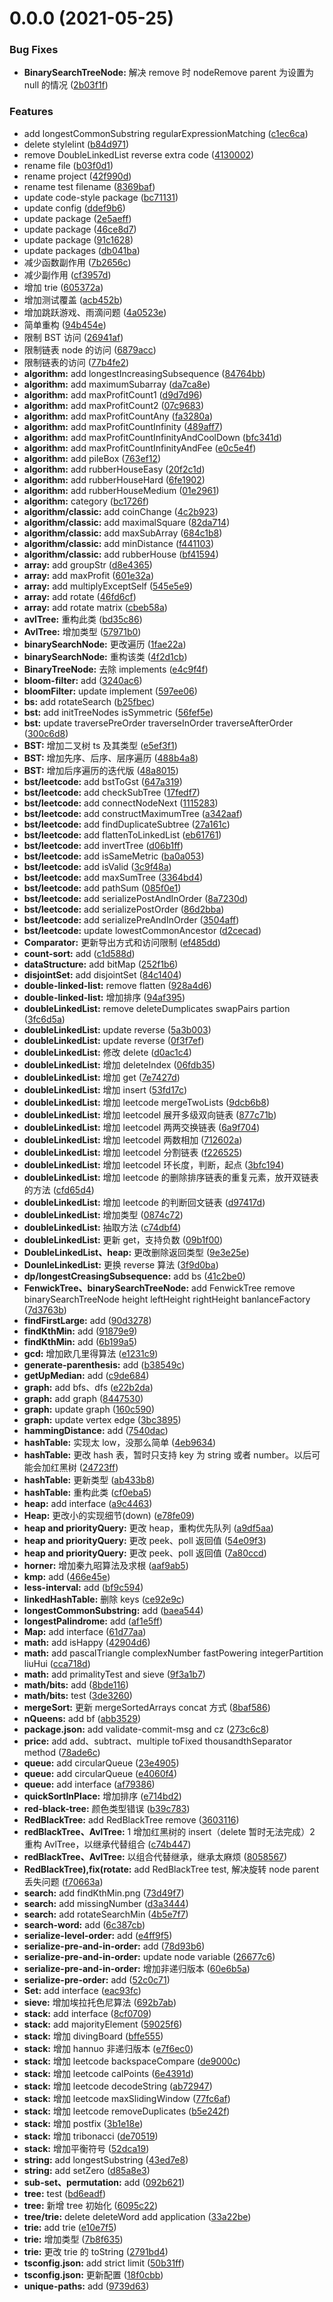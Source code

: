 # 0.0.0 (2021-05-25)

### Bug Fixes

- **BinarySearchTreeNode:** 解决 remove 时 nodeRemove parent 为设置为 null 的情况 ([2b03f1f](https://github.com/air-supply94/js-algorithm/commit/2b03f1f2fab664b4a2b9070b81ca482c71618072))

### Features

- add longestCommonSubstring regularExpressionMatching ([c1ec6ca](https://github.com/air-supply94/js-algorithm/commit/c1ec6ca9180adf00dc15629676b758911d2545e8))
- delete stylelint ([b84d971](https://github.com/air-supply94/js-algorithm/commit/b84d97118b65bc9769a739917b4718444e287e9f))
- remove DoubleLinkedList reverse extra code ([4130002](https://github.com/air-supply94/js-algorithm/commit/413000283cc5024e481819919811bc4806cd5bf8))
- rename file ([b03f0d1](https://github.com/air-supply94/js-algorithm/commit/b03f0d15ca04ebbfeb0f6a54aa3e1a0c4785e768))
- rename project ([42f990d](https://github.com/air-supply94/js-algorithm/commit/42f990deb5659630681bfea763aca02cb80517fa))
- rename test filename ([8369baf](https://github.com/air-supply94/js-algorithm/commit/8369baf3707d50382d3d85cd2131eedf7e16ede5))
- update code-style package ([bc71131](https://github.com/air-supply94/js-algorithm/commit/bc7113122ac26a5f097fb3490505b8ff0433589a))
- update config ([ddef9b6](https://github.com/air-supply94/js-algorithm/commit/ddef9b6a41f76289a091972110c23a1a75d68968))
- update package ([2e5aeff](https://github.com/air-supply94/js-algorithm/commit/2e5aeff48d3c0579c49f9efceb2fd2a6b657c59b))
- update package ([46ce8d7](https://github.com/air-supply94/js-algorithm/commit/46ce8d7a26290a0f61c37ae8242f5ae4c1248005))
- update package ([91c1628](https://github.com/air-supply94/js-algorithm/commit/91c1628d2f8a5a2a1e8f7a828ec52546c4040934))
- update packages ([db041ba](https://github.com/air-supply94/js-algorithm/commit/db041ba79fd9e61f485e58484cf9ad5d3a27f57b))
- 减少函数副作用 ([7b2656c](https://github.com/air-supply94/js-algorithm/commit/7b2656c3be5313eeb2b25b3a8af96546109b1e93))
- 减少副作用 ([cf3957d](https://github.com/air-supply94/js-algorithm/commit/cf3957dd24d8fa3a5b603e95eb2befbe06900cd5))
- 增加 trie ([605372a](https://github.com/air-supply94/js-algorithm/commit/605372afa097d3c4d0aebbda3f337b08ce07f69c))
- 增加测试覆盖 ([acb452b](https://github.com/air-supply94/js-algorithm/commit/acb452bcbbb5be7d1801c8ce63581873f80e1830))
- 增加跳跃游戏、雨滴问题 ([4a0523e](https://github.com/air-supply94/js-algorithm/commit/4a0523ee3728ad5004412c07e78be3b86fea0932))
- 简单重构 ([94b454e](https://github.com/air-supply94/js-algorithm/commit/94b454edea13c9e781008584280de4841845cb4f))
- 限制 BST 访问 ([26941af](https://github.com/air-supply94/js-algorithm/commit/26941af4a0b513d42ae9ea7dc597967097570738))
- 限制链表 node 的访问 ([6879acc](https://github.com/air-supply94/js-algorithm/commit/6879acc3d93cf753b4bf92efefa15e2142076738))
- 限制链表的访问 ([77b4fe2](https://github.com/air-supply94/js-algorithm/commit/77b4fe2ad72600fdbfaeb16955fe9dedec6951c3))
- **algorithm:** add longestIncreasingSubsequence ([84764bb](https://github.com/air-supply94/js-algorithm/commit/84764bb5e1ff525d1177c026c1383b6230746e04))
- **algorithm:** add maximumSubarray ([da7ca8e](https://github.com/air-supply94/js-algorithm/commit/da7ca8ebb9dc3d9f509bca8cb4248d20da4edc54))
- **algorithm:** add maxProfitCount1 ([d9d7d96](https://github.com/air-supply94/js-algorithm/commit/d9d7d96d82ae3eef4fd3e7419e2910072d483dfb))
- **algorithm:** add maxProfitCount2 ([07c9683](https://github.com/air-supply94/js-algorithm/commit/07c96833ea63fe2656f9478b494cd8c0ef913b4e))
- **algorithm:** add maxProfitCountAny ([fa3280a](https://github.com/air-supply94/js-algorithm/commit/fa3280a8cf75c44358cb2d82e2a0135876e6d174))
- **algorithm:** add maxProfitCountInfinity ([489aff7](https://github.com/air-supply94/js-algorithm/commit/489aff75c98c0dafc248890eb5563e52c0a14ed6))
- **algorithm:** add maxProfitCountInfinityAndCoolDown ([bfc341d](https://github.com/air-supply94/js-algorithm/commit/bfc341d527c5cada015a2cbc76b249bce53f32a9))
- **algorithm:** add maxProfitCountInfinityAndFee ([e0c5e4f](https://github.com/air-supply94/js-algorithm/commit/e0c5e4fc503fd4b9d2509c5a698c5a3b64be9131))
- **algorithm:** add pileBox ([763ef12](https://github.com/air-supply94/js-algorithm/commit/763ef1245f88f092390031374661d0de1cce97b4))
- **algorithm:** add rubberHouseEasy ([20f2c1d](https://github.com/air-supply94/js-algorithm/commit/20f2c1d0be6437178c25775c8a149e878de2cdf3))
- **algorithm:** add rubberHouseHard ([6fe1902](https://github.com/air-supply94/js-algorithm/commit/6fe19027463070680eea73253228592826ac3952))
- **algorithm:** add rubberHouseMedium ([01e2961](https://github.com/air-supply94/js-algorithm/commit/01e29612830f13179c3285558ab44f7565348289))
- **algorithm:** category ([bc1726f](https://github.com/air-supply94/js-algorithm/commit/bc1726fe8bad0c41b79600ade1c12c98052e1b20))
- **algorithm/classic:** add coinChange ([4c2b923](https://github.com/air-supply94/js-algorithm/commit/4c2b92300783066c27c01ce3f79989fbdfcf0314))
- **algorithm/classic:** add maximalSquare ([82da714](https://github.com/air-supply94/js-algorithm/commit/82da714f99bc9b61b8b2498c1bac7e0900b08540))
- **algorithm/classic:** add maxSubArray ([684c1b8](https://github.com/air-supply94/js-algorithm/commit/684c1b823a8541d96bbbb4e245ef456e09425e35))
- **algorithm/classic:** add minDistance ([f441103](https://github.com/air-supply94/js-algorithm/commit/f44110326d1e4c037a81176cc8041be436ff5b68))
- **algorithm/classic:** add rubberHouse ([bf41594](https://github.com/air-supply94/js-algorithm/commit/bf41594753015b1d45cb67ed4ef42600805f5f8e))
- **array:** add groupStr ([d8e4365](https://github.com/air-supply94/js-algorithm/commit/d8e43659c0b2cc3ed5fdc229e8db82269fb08281))
- **array:** add maxProfit ([601e32a](https://github.com/air-supply94/js-algorithm/commit/601e32ad487855c6359500e71078a5b4ed42ff65))
- **array:** add multiplyExceptSelf ([545e5e9](https://github.com/air-supply94/js-algorithm/commit/545e5e9ec432554a9e120f3f40178c8078442b51))
- **array:** add rotate ([46fd6cf](https://github.com/air-supply94/js-algorithm/commit/46fd6cf9973a42ccf48cac5cd086cc53d6107cec))
- **array:** add rotate matrix ([cbeb58a](https://github.com/air-supply94/js-algorithm/commit/cbeb58ab6cf44f0f027975ce08e19cab46b1dc98))
- **avlTree:** 重构此类 ([bd35c86](https://github.com/air-supply94/js-algorithm/commit/bd35c8633f67618017b574312f63328c52a3930b))
- **AvlTree:** 增加类型 ([57971b0](https://github.com/air-supply94/js-algorithm/commit/57971b0acd7f85c9633708e0c045031c7c415cb7))
- **binarySearchNode:** 更改遍历 ([1fae22a](https://github.com/air-supply94/js-algorithm/commit/1fae22a8cff9fc8b9e9d012f35c137b7b6d80038))
- **binarySearchNode:** 重构该类 ([4f2d1cb](https://github.com/air-supply94/js-algorithm/commit/4f2d1cba7cdb5c8aba537194b1921de4c76405a7))
- **BinaryTreeNode:** 去除 implements ([e4c9f4f](https://github.com/air-supply94/js-algorithm/commit/e4c9f4f19bc79e13b32c56e9222ae3c3941a55ae))
- **bloom-filter:** add ([3240ac6](https://github.com/air-supply94/js-algorithm/commit/3240ac6e61518c4ecdf8b7d09e41c8a98fb074c5))
- **bloomFilter:** update implement ([597ee06](https://github.com/air-supply94/js-algorithm/commit/597ee066e1527123becec1d179722983df4d595c))
- **bs:** add rotateSearch ([b25fbec](https://github.com/air-supply94/js-algorithm/commit/b25fbecfc4498d6804297f7a8dedb4b7bae4f2be))
- **bst:** add initTreeNodes isSymmetric ([56fef5e](https://github.com/air-supply94/js-algorithm/commit/56fef5e577c293ae9e2564565f2b2736fc0261ba))
- **bst:** update traversePreOrder traverseInOrder traverseAfterOrder ([300c6d8](https://github.com/air-supply94/js-algorithm/commit/300c6d8acb8115efd7db7477aa3f34fc9fcbd823))
- **BST:** 增加二叉树 ts 及其类型 ([e5ef3f1](https://github.com/air-supply94/js-algorithm/commit/e5ef3f1bb745bfca82a5a87ffbb9a011f5cead06))
- **BST:** 增加先序、后序、层序遍历 ([488b4a8](https://github.com/air-supply94/js-algorithm/commit/488b4a8408fd8a40aec420f0ce8a32b3b17c9bce))
- **BST:** 增加后序遍历的迭代版 ([48a8015](https://github.com/air-supply94/js-algorithm/commit/48a80158438dadb469d72bbb3f5bde0deab584ee))
- **bst/leetcode:** add bstToGst ([647a319](https://github.com/air-supply94/js-algorithm/commit/647a3192c71b129ded763463fd5ea6c932ca8679))
- **bst/leetcode:** add checkSubTree ([17fedf7](https://github.com/air-supply94/js-algorithm/commit/17fedf744a335216933655d0dd0e77cd1b5805ad))
- **bst/leetcode:** add connectNodeNext ([1115283](https://github.com/air-supply94/js-algorithm/commit/11152831b8cdb1f17ad70e867267c5062c2bab53))
- **bst/leetcode:** add constructMaximumTree ([a342aaf](https://github.com/air-supply94/js-algorithm/commit/a342aaf0668ccd6c9b8f859e05e2107c9e0529e3))
- **bst/leetcode:** add findDuplicateSubtree ([27a161c](https://github.com/air-supply94/js-algorithm/commit/27a161c3932a27855b82499bb53c5cf2f1a1288a))
- **bst/leetcode:** add flattenToLinkedList ([eb61761](https://github.com/air-supply94/js-algorithm/commit/eb617614ab93723a000004e5f7b462fa89d96272))
- **bst/leetcode:** add invertTree ([d06b1ff](https://github.com/air-supply94/js-algorithm/commit/d06b1ffd483d99e332e2fa31ad207c375cede0c6))
- **bst/leetcode:** add isSameMetric ([ba0a053](https://github.com/air-supply94/js-algorithm/commit/ba0a0536fd76b4d069c254857b383939341f716e))
- **bst/leetcode:** add isValid ([3c9f48a](https://github.com/air-supply94/js-algorithm/commit/3c9f48a8cd63ed54d0203e799b63d0ad014181d4))
- **bst/leetcode:** add maxSumTree ([3364bd4](https://github.com/air-supply94/js-algorithm/commit/3364bd4fb63abd67a3519ca0291eff50fbd125c5))
- **bst/leetcode:** add pathSum ([085f0e1](https://github.com/air-supply94/js-algorithm/commit/085f0e18576397c55892cedc379540820c1d9135))
- **bst/leetcode:** add serializePostAndInOrder ([8a7230d](https://github.com/air-supply94/js-algorithm/commit/8a7230d7bc79372bf678f586a51bb7fdb5f3196f))
- **bst/leetcode:** add serializePostOrder ([86d2bba](https://github.com/air-supply94/js-algorithm/commit/86d2bba87b10dc35c6c216b3e0ec88f8ed2cf86d))
- **bst/leetcode:** add serializePreAndInOrder ([3504aff](https://github.com/air-supply94/js-algorithm/commit/3504affb9f63de05912046066d8c12fe8bffe000))
- **bst/leetcode:** update lowestCommonAncestor ([d2cecad](https://github.com/air-supply94/js-algorithm/commit/d2cecad5356c2e460b25fe30dfe1125346e20b6d))
- **Comparator:** 更新导出方式和访问限制 ([ef485dd](https://github.com/air-supply94/js-algorithm/commit/ef485ddc67e6743f500e1ab0e8cec6f876ad1555))
- **count-sort:** add ([c1d588d](https://github.com/air-supply94/js-algorithm/commit/c1d588d6de86c0f60e0385e56bdb9c71bc1b1a88))
- **dataStructure:** add bitMap ([252f1b6](https://github.com/air-supply94/js-algorithm/commit/252f1b6f4901f96725b9b764e55237ab4bae0303))
- **disjointSet:** add disjointSet ([84c1404](https://github.com/air-supply94/js-algorithm/commit/84c1404ccb82ea6c66b9d647e82e312514351a31))
- **double-linked-list:** remove flatten ([928a4d6](https://github.com/air-supply94/js-algorithm/commit/928a4d6e08527d719c2c548a5ea955a9654a4e9b))
- **double-linked-list:** 增加排序 ([94af395](https://github.com/air-supply94/js-algorithm/commit/94af395a7a0085f805427b45864883f42e247350))
- **doubleLinkedList:** remove deleteDumplicates swapPairs partion ([3fc6d5a](https://github.com/air-supply94/js-algorithm/commit/3fc6d5ad521bab55be4bf9e4f06d6a03c1bf9391))
- **doubleLinkedList:** update reverse ([5a3b003](https://github.com/air-supply94/js-algorithm/commit/5a3b003fa8567ca478a4cf456867212533045574))
- **doubleLinkedList:** update reverse ([0f3f7ef](https://github.com/air-supply94/js-algorithm/commit/0f3f7ef605953d15c7b844e478a9795d20802e27))
- **doubleLinkedList:** 修改 delete ([d0ac1c4](https://github.com/air-supply94/js-algorithm/commit/d0ac1c4f2a2721bdc15ba784c96fd0a8c33037ea))
- **doubleLinkedList:** 增加 deleteIndex ([06fdb35](https://github.com/air-supply94/js-algorithm/commit/06fdb3547472ae15e60fc516b3875a9c5be41729))
- **doubleLinkedList:** 增加 get ([7e7427d](https://github.com/air-supply94/js-algorithm/commit/7e7427dfb1a8787fb6581b8ce4fba295f5f9eb4c))
- **doubleLinkedList:** 增加 insert ([53fd17c](https://github.com/air-supply94/js-algorithm/commit/53fd17c836b64f2d610d760aa0e43a642fc7637c))
- **doubleLinkedList:** 增加 leetcode mergeTwoLists ([9dcb6b8](https://github.com/air-supply94/js-algorithm/commit/9dcb6b85bdf76aa6e58be1a177fe9a9074c817d9))
- **doubleLinkedList:** 增加 leetcodel 展开多级双向链表 ([877c71b](https://github.com/air-supply94/js-algorithm/commit/877c71bc42d8f3d3738f7b80e7c88d81f833bdd2))
- **doubleLinkedList:** 增加 leetcodel 两两交换链表 ([6a9f704](https://github.com/air-supply94/js-algorithm/commit/6a9f7046c56f345e6140ea78d59c75cbaa29c9a7))
- **doubleLinkedList:** 增加 leetcodel 两数相加 ([712602a](https://github.com/air-supply94/js-algorithm/commit/712602a422687ecf4d3b8dac4c1c9bd71ddcc917))
- **doubleLinkedList:** 增加 leetcodel 分割链表 ([f226525](https://github.com/air-supply94/js-algorithm/commit/f22652554d7f095b6c67a99c164e6e84ddd39f48))
- **doubleLinkedList:** 增加 leetcodel 环长度，判断，起点 ([3bfc194](https://github.com/air-supply94/js-algorithm/commit/3bfc1948fb5bb68213b4a67e492f9a8e4956612c))
- **doubleLinkedList:** 增加 leetcode 的删除排序链表的重复元素，放开双链表的方法 ([cfd65d4](https://github.com/air-supply94/js-algorithm/commit/cfd65d42f0380eb3e9e8d2a4cc5706a02b2bab98))
- **doubleLinkedList:** 增加 leetcode 的判断回文链表 ([d97417d](https://github.com/air-supply94/js-algorithm/commit/d97417de8d034f5b4799a39b1c2fe0ed6ec346a8))
- **doubleLinkedList:** 增加类型 ([0874c72](https://github.com/air-supply94/js-algorithm/commit/0874c727a951e75b1cca0c605718bacc755c57b7))
- **doubleLinkedList:** 抽取方法 ([c74dbf4](https://github.com/air-supply94/js-algorithm/commit/c74dbf49d5e1d42931aa7e60e8e28cc3aad8b18a))
- **doubleLinkedList:** 更新 get，支持负数 ([09b1f00](https://github.com/air-supply94/js-algorithm/commit/09b1f00553693ca5db6bd2a04c9f4d04f1bb520d))
- **DoubleLinkedList、heap:** 更改删除返回类型 ([9e3e25e](https://github.com/air-supply94/js-algorithm/commit/9e3e25e1eee6b91a1a90d0389e63611f7fcb1ffc))
- **DounleLinkedList:** 更换 reverse 算法 ([3f9d0ba](https://github.com/air-supply94/js-algorithm/commit/3f9d0ba60fc8193d63481cc3864abdb4a692708f))
- **dp/longestCreasingSubsequence:** add bs ([41c2be0](https://github.com/air-supply94/js-algorithm/commit/41c2be08eb5f35fdf020e9c51292cf96c35c9100))
- **FenwickTree、binarySearchTreeNode:** add FenwickTree remove binarySearchTreeNode height leftHeight rightHeight banlanceFactory ([7d3763b](https://github.com/air-supply94/js-algorithm/commit/7d3763ba2f08fe52c27f8fe985570bf6e961390d))
- **findFirstLarge:** add ([90d3278](https://github.com/air-supply94/js-algorithm/commit/90d3278da4215456f0e598654e271dfb2327ae35))
- **findKthMin:** add ([91879e9](https://github.com/air-supply94/js-algorithm/commit/91879e9a1a5970e46531a1e62833c17efaf6c8e8))
- **findKthMin:** add ([6b199a5](https://github.com/air-supply94/js-algorithm/commit/6b199a5d76305fde700a902415f3ae7ccbb5c830))
- **gcd:** 增加欧几里得算法 ([e1231c9](https://github.com/air-supply94/js-algorithm/commit/e1231c9096295cf52dde5e20c4fdf1690e093904))
- **generate-parenthesis:** add ([b38549c](https://github.com/air-supply94/js-algorithm/commit/b38549c965a7e076f95e552c0bde7854ac964e37))
- **getUpMedian:** add ([c9de684](https://github.com/air-supply94/js-algorithm/commit/c9de684d083cb46488c443b5fa67cd075de8560d))
- **graph:** add bfs、dfs ([e22b2da](https://github.com/air-supply94/js-algorithm/commit/e22b2da5d57cd3262982b4d8df2e50ea6fc04a35))
- **graph:** add graph ([8447530](https://github.com/air-supply94/js-algorithm/commit/844753025463ee1cfb843939945607892c63c4ec))
- **graph:** update graph ([160c590](https://github.com/air-supply94/js-algorithm/commit/160c590cdc2de8e26096cb01d6d70b2f0e8370a5))
- **graph:** update vertex edge ([3bc3895](https://github.com/air-supply94/js-algorithm/commit/3bc3895299993f68e99d782147e8366a8dde32fc))
- **hammingDistance:** add ([7540dac](https://github.com/air-supply94/js-algorithm/commit/7540dac75eec4d659f7faeab219084d5b6447dca))
- **hashTable:** 实现太 low，没那么简单 ([4eb9634](https://github.com/air-supply94/js-algorithm/commit/4eb963424502f084cea768875dbd1e2a038efba1))
- **hashTable:** 更改 hash 表，暂时只支持 key 为 string 或者 number。以后可能会加红黑树 ([24723ff](https://github.com/air-supply94/js-algorithm/commit/24723ff5cf1a29e16bd69902cee0e3662536fe0f))
- **hashTable:** 更新类型 ([ab433b8](https://github.com/air-supply94/js-algorithm/commit/ab433b8649a44979cfd8a64b71f1eb596c8f29df))
- **hashTable:** 重构此类 ([cf0eba5](https://github.com/air-supply94/js-algorithm/commit/cf0eba5e7f437f678c644cc1fc62b114bba6d8bd))
- **heap:** add interface ([a9c4463](https://github.com/air-supply94/js-algorithm/commit/a9c44631cb8f952b16246d72a7518e0ed4b12488))
- **Heap:** 更改小的实现细节(down) ([e78fe09](https://github.com/air-supply94/js-algorithm/commit/e78fe09c72f363e9ea668d08e60d721ca91b6fe9))
- **heap and priorityQuery:** 更改 heap，重构优先队列 ([a9df5aa](https://github.com/air-supply94/js-algorithm/commit/a9df5aad328b3254681faaf408eb9e0ed1feb461))
- **heap and priorityQuery:** 更改 peek、poll 返回值 ([54e09f3](https://github.com/air-supply94/js-algorithm/commit/54e09f3ae41da74b89ea35fb04a9323e507f1fd3))
- **heap and priorityQuery:** 更改 peek、poll 返回值 ([7a80ccd](https://github.com/air-supply94/js-algorithm/commit/7a80ccd7f76ed7a52f5f10afb256a71213b47b88))
- **horner:** 增加秦九昭算法及求根 ([aaf9ab5](https://github.com/air-supply94/js-algorithm/commit/aaf9ab5773cd4f9f52541fb2015ab8de8f74ff57))
- **kmp:** add ([466e45e](https://github.com/air-supply94/js-algorithm/commit/466e45e712d3796c89123ad2e04482377976bde9))
- **less-interval:** add ([bf9c594](https://github.com/air-supply94/js-algorithm/commit/bf9c594ff18187f658fb0f185748ccd13dcba495))
- **linkedHashTable:** 删除 keys ([ce92e9c](https://github.com/air-supply94/js-algorithm/commit/ce92e9cf22e872c29d5ae2ea79c00f4bbec42a24))
- **longestCommonSubstring:** add ([baea544](https://github.com/air-supply94/js-algorithm/commit/baea5448bcb194840f9b167395a6d4bd1ceba9c3))
- **longestPalindrome:** add ([af1e5ff](https://github.com/air-supply94/js-algorithm/commit/af1e5ff9c8a7bf9d228bcad7b3296252ed0dd9d1))
- **Map:** add interface ([61d77aa](https://github.com/air-supply94/js-algorithm/commit/61d77aa58d648d70513cc3592b813b18b4036ae4))
- **math:** add isHappy ([42904d6](https://github.com/air-supply94/js-algorithm/commit/42904d672c6553871f5aa80be014df7451714f0c))
- **math:** add pascalTriangle complexNumber fastPowering integerPartition liuHui ([cca718d](https://github.com/air-supply94/js-algorithm/commit/cca718d3ff1c0d85b4e1e64315b3a5571a909938))
- **math:** add primalityTest and sieve ([9f3a1b7](https://github.com/air-supply94/js-algorithm/commit/9f3a1b72ecbd60857b3a71298bc34c7c831590f1))
- **math/bits:** add ([8bde116](https://github.com/air-supply94/js-algorithm/commit/8bde116141bc3a86625a2a3a44cdaf79ec6f535e))
- **math/bits:** test ([3de3260](https://github.com/air-supply94/js-algorithm/commit/3de32608ced958befed76d42b1e8052c2fa6f6cc))
- **mergeSort:** 更新 mergeSortedArrays concat 方式 ([8baf586](https://github.com/air-supply94/js-algorithm/commit/8baf5861287c1e603d619609628544db119c6781))
- **nQueens:** add bf ([abb3529](https://github.com/air-supply94/js-algorithm/commit/abb3529939a93661f6660a51c47ae49ff98bc932))
- **package.json:** add validate-commit-msg and cz ([273c6c8](https://github.com/air-supply94/js-algorithm/commit/273c6c8b081693a6b0030a362662ca0bf1f4c579))
- **price:** add add、subtract、multiple toFixed thousandthSeparator method ([78ade6c](https://github.com/air-supply94/js-algorithm/commit/78ade6c6af34edcbc58c82f1b22b249f71b90f90))
- **queue:** add circularQueue ([23e4905](https://github.com/air-supply94/js-algorithm/commit/23e4905dbfba958fdae3a90844e933d2233a3dfd))
- **queue:** add circularQueue ([e4060f4](https://github.com/air-supply94/js-algorithm/commit/e4060f4ef9d30b89315955c461c85d0d32e0716c))
- **queue:** add interface ([af79386](https://github.com/air-supply94/js-algorithm/commit/af79386ea74a3d6992c2489ac46925931558b654))
- **quickSortInPlace:** 增加排序 ([e714bd2](https://github.com/air-supply94/js-algorithm/commit/e714bd23ed956ab4187787c41cb3d80a14b0c1e8))
- **red-black-tree:** 颜色类型错误 ([b39c783](https://github.com/air-supply94/js-algorithm/commit/b39c783bf631eec0313d172690f75a4a849d439c))
- **RedBlackTree:** add RedBlackTree remove ([3603116](https://github.com/air-supply94/js-algorithm/commit/36031166a1e362cfca4fa3ac3e7f29bc68b5a09f))
- **redBlackTree、AvlTree:** 1 增加红黑树的 insert（delete 暂时无法完成）2 重构 AvlTree，以继承代替组合 ([c74b447](https://github.com/air-supply94/js-algorithm/commit/c74b4479b2b77e00471a2cd7cc66ba8c87b82f95))
- **redBlackTree、AvlTree:** 以组合代替继承，继承太麻烦 ([8058567](https://github.com/air-supply94/js-algorithm/commit/80585670dc9d680bbca539bbff39f33ecbf50089))
- **RedBlackTree),fix(rotate:** add RedBlackTree test, 解决旋转 node parent 丢失问题 ([f70663a](https://github.com/air-supply94/js-algorithm/commit/f70663abb56135f8244d953cb26cb72b2b5d9bb5))
- **search:** add findKthMin.png ([73d49f7](https://github.com/air-supply94/js-algorithm/commit/73d49f79d43eb68905b2026480fb017769f2e03c))
- **search:** add missingNumber ([d3a3444](https://github.com/air-supply94/js-algorithm/commit/d3a3444ad2d02fb5d6eac769e6d3d35b3e95edaa))
- **search:** add rotateSearchMin ([4b5e7f7](https://github.com/air-supply94/js-algorithm/commit/4b5e7f772d9f9c3b9d9c861fe123025761636ec3))
- **search-word:** add ([6c387cb](https://github.com/air-supply94/js-algorithm/commit/6c387cbeba7c7539dd6a3d4d36e5103a86b170d6))
- **serialize-level-order:** add ([e4ff9f5](https://github.com/air-supply94/js-algorithm/commit/e4ff9f53981172be1ca5a558f67285ccf41d1368))
- **serialize-pre-and-in-order:** add ([78d93b6](https://github.com/air-supply94/js-algorithm/commit/78d93b60761de94bcb5f5eb85459b860f9b2e0b1))
- **serialize-pre-and-in-order:** update node variable ([26677c6](https://github.com/air-supply94/js-algorithm/commit/26677c6e5f06927da1490fa20d6309314e1990c6))
- **serialize-pre-and-in-order:** 增加非递归版本 ([60e6b5a](https://github.com/air-supply94/js-algorithm/commit/60e6b5adcf519aed2e8811e076a8fe1804153b8f))
- **serialize-pre-order:** add ([52c0c71](https://github.com/air-supply94/js-algorithm/commit/52c0c71e4415104cac0532cbd3120f6ee420c22f))
- **Set:** add interface ([eac93fc](https://github.com/air-supply94/js-algorithm/commit/eac93fc365de359492d042141c36cbd1359d7cbe))
- **sieve:** 增加埃拉托色尼算法 ([692b7ab](https://github.com/air-supply94/js-algorithm/commit/692b7ab5a39325e2c48b0bee7d9074b421d16b8f))
- **stack:** add interface ([8cf0709](https://github.com/air-supply94/js-algorithm/commit/8cf0709f63b6e7d5bac7dd90a48870778b41a893))
- **stack:** add majorityElement ([59025f6](https://github.com/air-supply94/js-algorithm/commit/59025f648094185ea220bc92d328245a53c6cacd))
- **stack:** 增加 divingBoard ([bffe555](https://github.com/air-supply94/js-algorithm/commit/bffe55587c9923d8c41dcc347e6e11f064ca31e0))
- **stack:** 增加 hannuo 非递归版本 ([e7f6ec0](https://github.com/air-supply94/js-algorithm/commit/e7f6ec0f9cbadd948508ca2657c5564f88da12cc))
- **stack:** 增加 leetcode backspaceCompare ([de9000c](https://github.com/air-supply94/js-algorithm/commit/de9000c9957ecbc23ecab2fcf310e1a6042682fb))
- **stack:** 增加 leetcode calPoints ([6e4391d](https://github.com/air-supply94/js-algorithm/commit/6e4391dcc0a4146eb7da6f7f5a1b7423428b554e))
- **stack:** 增加 leetcode decodeString ([ab72947](https://github.com/air-supply94/js-algorithm/commit/ab729476f3ac615cc989a88d34d67efb6aeaf723))
- **stack:** 增加 leetcode maxSlidingWindow ([77fc6af](https://github.com/air-supply94/js-algorithm/commit/77fc6af70bbc1dc6d2bf08453a5c0818f061b154))
- **stack:** 增加 leetcode removeDuplicates ([b5e242f](https://github.com/air-supply94/js-algorithm/commit/b5e242f40428cb2484eca6d55a6e4c80e87e8381))
- **stack:** 增加 postfix ([3b1e18e](https://github.com/air-supply94/js-algorithm/commit/3b1e18edd5f2d6abdf310affecf3fdc0ab26c6be))
- **stack:** 增加 tribonacci ([de70519](https://github.com/air-supply94/js-algorithm/commit/de70519065f15add07f2a5e8ffa04aa6ede00eb9))
- **stack:** 增加平衡符号 ([52dca19](https://github.com/air-supply94/js-algorithm/commit/52dca19d0ef7c6a2381a1e342cf95e8d27633181))
- **string:** add longestSubstring ([43ed7e8](https://github.com/air-supply94/js-algorithm/commit/43ed7e89200aaf46792095661f4346b1c86acfc2))
- **string:** add setZero ([d85a8e3](https://github.com/air-supply94/js-algorithm/commit/d85a8e3cdd49e9cea3b2f5843037c704c0f4c8a2))
- **sub-set、permutation:** add ([092b621](https://github.com/air-supply94/js-algorithm/commit/092b62143260bb041c1c478fae999bba70d18e3c))
- **tree:** test ([bd6eadf](https://github.com/air-supply94/js-algorithm/commit/bd6eadf4b26ff8fe8a22d3bbae4edd45953c04f4))
- **tree:** 新增 tree 初始化 ([6095c22](https://github.com/air-supply94/js-algorithm/commit/6095c225b210e6f3e5d25586b4c7311505cb7141))
- **tree/trie:** delete deleteWord add application ([33a22be](https://github.com/air-supply94/js-algorithm/commit/33a22bee692ef2842df2bc6a758e7326325b31be))
- **trie:** add trie ([e10e7f5](https://github.com/air-supply94/js-algorithm/commit/e10e7f5902c4a212877fd964ba457a889b34bc02))
- **trie:** 增加类型 ([7b8f635](https://github.com/air-supply94/js-algorithm/commit/7b8f63569962a2a05a36b2077efbacaa3167c75f))
- **trie:** 更改 trie 的 toString ([2791bd4](https://github.com/air-supply94/js-algorithm/commit/2791bd40a8cdd93ba3dbc0606328162e12b7bbd6))
- **tsconfig.json:** add strict limit ([50b31ff](https://github.com/air-supply94/js-algorithm/commit/50b31ffe47a3b9182340319c9df2332ad0d3fda3))
- **tsconfig.json:** 更新配置 ([18f0cbb](https://github.com/air-supply94/js-algorithm/commit/18f0cbb55f13165b46683983391a1219c40f8e72))
- **unique-paths:** add ([9739d63](https://github.com/air-supply94/js-algorithm/commit/9739d637d592fb3cff685bb2d3bad84fc24865e6))
